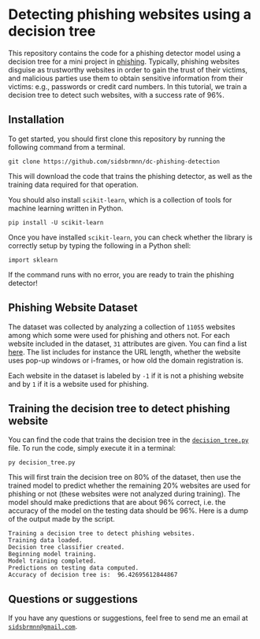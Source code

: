 # Detecting phishing websites using a decision tree

This repository contains the code for a phishing detector model using a decision tree for a mini project in [phishing](https://en.wikipedia.org/wiki/Phishing). Typically, phishing websites disguise as trustworthy websites in order to gain the trust of their victims, and malicious parties use them to obtain sensitive information from their victims: e.g., passwords or credit card numbers. In this tutorial, we train a decision tree to detect such websites, with a success rate of 96%.

## Installation

To get started, you should first clone this repository by running the following command from a terminal.

```
git clone https://github.com/sidsbrmnn/dc-phishing-detection
```

This will download the code that trains the phishing detector, as well as the training data required for that operation.

You should also install `scikit-learn`, which is a collection of tools for machine learning written in Python.

```
pip install -U scikit-learn
```

Once you have installed `scikit-learn`, you can check whether the library is correctly setup by typing the following in a Python shell:

```
import sklearn
```

If the command runs with no error, you are ready to train the phishing detector!

## Phishing Website Dataset

The dataset was collected by analyzing a collection of `11055` websites among which some were used for phishing and others not. For each website included in the dataset, `31` attributes are given. You can find a list [here](https://github.com/sidsbrmnn/dc-phishing-detection/blob/master/features.md). The list includes for instance the URL length, whether the website uses pop-up windows or i-frames, or how old the domain registration is.

Each website in the dataset is labeled by `-1` if it is not a phishing website and by `1` if it is a website used for phishing.

## Training the decision tree to detect phishing website

You can find the code that trains the decision tree in the [`decision_tree.py`](https://github.com/sidsbrmnn/dc-phishing-detection/blob/master/decision_tree.py) file. To run the code, simply execute it in a terminal:

```
py decision_tree.py
```

This will first train the decision tree on 80% of the dataset, then use the trained model to predict whether the remaining 20% websites are used for phishing or not (these websites were not analyzed during training). The model should make predictions that are about 96% correct, i.e. the accuracy of the model on the testing data should be 96%. Here is a dump of the output made by the script.

```
Training a decision tree to detect phishing websites.
Training data loaded.
Decision tree classifier created.
Beginning model training.
Model training completed.
Predictions on testing data computed.
Accuracy of decision tree is:  96.42695612844867
```

## Questions or suggestions

If you have any questions or suggestions, feel free to send me an email at [`sidsbrmnn@gmail.com`](mailto:sidsbrmnn@gmail.com).
